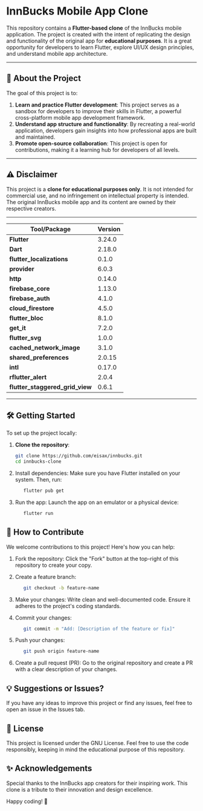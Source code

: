 # InnBucks Mobile App Clone

This repository contains a **Flutter-based clone** of the InnBucks mobile application. The project is created with the intent of replicating the design and functionality of the original app for **educational purposes**. It is a great opportunity for developers to learn Flutter, explore UI/UX design principles, and understand mobile app architecture.

---

## 🚀 About the Project

The goal of this project is to:

1. **Learn and practice Flutter development**: This project serves as a sandbox for developers to improve their skills in Flutter, a powerful cross-platform mobile app development framework.
2. **Understand app structure and functionality**: By recreating a real-world application, developers gain insights into how professional apps are built and maintained.
3. **Promote open-source collaboration**: This project is open for contributions, making it a learning hub for developers of all levels.

---

## ⚠️ Disclaimer

This project is a **clone for educational purposes only**. It is not intended for commercial use, and no infringement on intellectual property is intended. The original InnBucks mobile app and its content are owned by their respective creators.

---

| Tool/Package            | Version        |
|-------------------------|----------------|
| **Flutter**             | 3.24.0         |
| **Dart**                | 2.18.0         |
| **flutter_localizations**| 0.1.0         |
| **provider**            | 6.0.3          |
| **http**                | 0.14.0         |
| **firebase_core**       | 1.13.0         |
| **firebase_auth**       | 4.1.0          |
| **cloud_firestore**     | 4.5.0          |
| **flutter_bloc**        | 8.1.0          |
| **get_it**              | 7.2.0          |
| **flutter_svg**         | 1.0.0          |
| **cached_network_image**| 3.1.0          |
| **shared_preferences**  | 2.0.15         |
| **intl**                | 0.17.0         |
| **rflutter_alert**      | 2.0.4          |
| **flutter_staggered_grid_view** | 0.6.1  |

---

## 🛠️ Getting Started

To set up the project locally:

1. **Clone the repository**:
   ```bash
   git clone https://github.com/eisax/innbucks.git
   cd innbucks-clone

2. Install dependencies: Make sure you have Flutter installed on your system. Then, run:
   ```bash
      flutter pub get

3. Run the app: Launch the app on an emulator or a physical device:
   ```bash
      flutter run


## 🤝 How to Contribute
We welcome contributions to this project! Here's how you can help:

1. Fork the repository: Click the "Fork" button at the top-right of this repository to create your copy.

2. Create a feature branch:
   ```bash
      git checkout -b feature-name

3. Make your changes: Write clean and well-documented code. Ensure it adheres to the project's coding standards.

4. Commit your changes:
   ```bash
      git commit -m "Add: [Description of the feature or fix]"

5. Push your changes:
   ```bash
      git push origin feature-name

6. Create a pull request (PR): Go to the original repository and create a PR with a clear description of your changes.

## 💡 Suggestions or Issues?
If you have any ideas to improve this project or find any issues, feel free to open an issue in the Issues tab.


## 📜 License
This project is licensed under the GNU License. Feel free to use the code responsibly, keeping in mind the educational purpose of this repository.

## ✨ Acknowledgements
Special thanks to the InnBucks app creators for their inspiring work. This clone is a tribute to their innovation and design excellence.

Happy coding! 🚀



